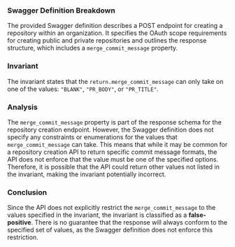 ### Swagger Definition Breakdown
The provided Swagger definition describes a POST endpoint for creating a repository within an organization. It specifies the OAuth scope requirements for creating public and private repositories and outlines the response structure, which includes a `merge_commit_message` property.

### Invariant
The invariant states that the `return.merge_commit_message` can only take on one of the values: `"BLANK"`, `"PR_BODY"`, or `"PR_TITLE"`.

### Analysis
The `merge_commit_message` property is part of the response schema for the repository creation endpoint. However, the Swagger definition does not specify any constraints or enumerations for the values that `merge_commit_message` can take. This means that while it may be common for a repository creation API to return specific commit message formats, the API does not enforce that the value must be one of the specified options. Therefore, it is possible that the API could return other values not listed in the invariant, making the invariant potentially incorrect.

### Conclusion
Since the API does not explicitly restrict the `merge_commit_message` to the values specified in the invariant, the invariant is classified as a **false-positive**. There is no guarantee that the response will always conform to the specified set of values, as the Swagger definition does not enforce this restriction.
